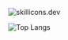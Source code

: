 ![skillicons.dev](https://skillicons.dev/icons?i=c,cpp,rust,java,py,css,html,git,github,vscode,discord&perline=6)

![Top Langs](https://github-readme-stats.vercel.app/api/top-langs/?username=Fuechs&layout=compact&theme=dark)

[c-badge]: https://img.shields.io/badge/C-00599C?logo=c&logoColor=white
[cpp-badge]: https://img.shields.io/badge/C++-1a3b63?logo=cplusplus&logoColor=white
[rust-badge]: https://img.shields.io/badge/Rust-%23000000.svg?logo=rust&logoColor=white
[java-badge]: https://img.shields.io/badge/Java-ED8B00?logo=java&logoColor=white
[python-badge]: https://img.shields.io/badge/Python-3670A0?logo=python&logoColor=ffdd54
[llvm-badge]: https://img.shields.io/badge/LLVM-4c1717?logo=llvm&logoColor=white
[macos-badge]: https://img.shields.io/badge/Mac%20OS-000000?logo=macos&logoColor=F0F0F0

